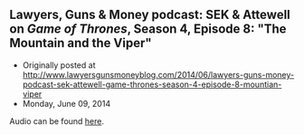 ## Lawyers, Guns &amp; Money podcast: SEK &amp; Attewell on <em>Game of Thrones</em>, Season 4, Episode 8: "The Mountain and the Viper"

 * Originally posted at http://www.lawyersgunsmoneyblog.com/2014/06/lawyers-guns-money-podcast-sek-attewell-game-thrones-season-4-episode-8-mountian-viper
 * Monday, June 09, 2014

Audio can be found [here](http://lawyersgunsmoneyblog.com/podcast/got0408.mp3).